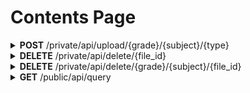 <h1>Contents Page</h1>

<details close="close">
<summary><b>POST</b> /private/api/upload/{grade}/{subject}/{type}</summary>

 ---

 |      Header      |                 Data Type               |
 | ---------------- | --------------------------------------- |
 |  Authorization   |                 `String`                |

 | Query Parameters |                                       Data Type                                          |
 | ---------------- | ---------------------------------------------------------------------------------------- |
 |      grade       |                                    1, 2, 3, 4, 5, 6                                      |
 |     subjects     | Art, BasicPL, English, French, ICT, MindMotion, PE, PreMath, PreWriting, Science, Social |
 |       type       |                                   PDF, Video, Audio                                      |


 
 Body

 |    Field Name    |                   Value                 |
 | ---------------- | --------------------------------------- |
 |       file       |   `required` `file` pdf, mp3, mp4...    |
 |    thumbnail     |   `optional` `file` png, jpg, bmp...    |


 Response 200 
 ```
 ```

 |     Error    |             Body           |
 | ------------ | -------------------------- |
 |     401      |             Gone           |
 |     401      |          Unauthorized      |
 |     500      |   actual_error_goes_here   |

 - Note: 
   - `Authorization` Header value is `Bearer`
   - Only `exp` valid JWT will be allowed to use this API. Anything else is 410 or 401
   - Only valid Query Parameter will be allowed. Anything else is 500 with description 

 ---
</details>

<details close="close">
<summary><b>DELETE</b> /private/api/delete/{file_id}</summary>

 ---

 |      Header      |                 Data Type               |
 | ---------------- | --------------------------------------- |
 |  Authorization   |                 `String`                |


 | Query Parameters |                                       Data Type                                          |
 | ---------------- | ---------------------------------------------------------------------------------------- |
 |     file_id      |                                         UUID                                             |

 Body
```json
```

 Response 200 
 ```
 ```

 |     Error    |             Body           |
 | ------------ | -------------------------- |
 |     401      |             Gone           |
 |     401      |          Unauthorized      |
 |     500      |   actual_error_goes_here   |

 - Note: 
   - `Authorization` Header value is `Bearer`
   - Only `exp` valid JWT will be allowed to use this API. Anything else is 410 or 401
   - example of UUID: `"76b4ff27-c39e-4ac8-b161-708f487b3f64"`

 ---
</details>

<details close="close">
<summary><b>DELETE</b> /private/api/delete/{grade}/{subject}/{file_id}</summary>

 ---

 |      Header      |                 Data Type               |
 | ---------------- | --------------------------------------- |
 |  Authorization   |                 `String`                |


 | Query Parameters |                                       Data Type                                          |
 | ---------------- | ---------------------------------------------------------------------------------------- |
 |      grade       |                                    1, 2, 3, 4, 5, 6                                      |
 |     subjects     | Art, BasicPL, English, French, ICT, MindMotion, PE, PreMath, PreWriting, Science, Social |
 |     file_id      |                                         UUID                                             |

 | Query Parameters |                                       Data Type                                          |
 | ---------------- | ---------------------------------------------------------------------------------------- |
 |       None       |                                         None                                             | 

 Body
```json
```

 Response 200 
 ```
 ```

 |     Error    |             Body           |
 | ------------ | -------------------------- |
 |     401      |             Gone           |
 |     401      |          Unauthorized      |
 |     500      |   actual_error_goes_here   |

 - Note: 
   - `Authorization` Header value is `Bearer`
   - Only `exp` valid JWT will be allowed to use this API. Anything else is 410 or 401
   - example of UUID: `"76b4ff27-c39e-4ac8-b161-708f487b3f64"`

 ---
</details>

<details close="close">
<summary><b>GET</b> /public/api/query</summary>

 ---

 |      Header      |                 Data Type               |
 | ---------------- | --------------------------------------- |
 |      None        |                   None                  |
 
 Body
 ```
 ```

 Response 200 
 ```json
 [
   {
     "display_name": "សេក្តីប្រកាសតម្លៃពេញអាយូ",
     "filename": "442++Zb4S64+B44664++684+4ZZSYZ46SB664B6ZP=Z446Z48P4=Z8ZaZL4Z64DgZ+66Z8+J4PSZ=4Z6ZAZAZ4UbZ+Ba6Z4ZPZ4Z.pdf",
     "location": "contents/Grade1/Art",
     "grade": "Grade1",
     "subject": "Art",
     "file_type": "PDF",
     "thumbnail": {
       "thumbnail_name": "lLBYBuBBB1d1GW===WlnWWZY1l=ZLbLuudW=ZYunnWuYldlb=L11JWBGd=wYbn=GLLLwJBlllb=dnW1uuJBdYJl1s=d1uBBGLs1u.png",
       "thumbnail_location": "contents/Grade1/Art"
     }
   },
   {
     "display_name": "សេក្តីប្រកាសតម្លៃអាយូ គ្មានអគ្គីសនី គ្មានWIFI",
     "filename": "444ee64O4ZfGZhGDA+64uba44AZh4YkGSZ4DZ+Lp4444DAZf6egSj4JZaa=A4GureeXo6n4GZ4PZ6gn+JZuAZe6++4f6ZC4b6Gku.pdf",
     "location": "contents/Grade1/Art",
     "grade": "Grade1",
     "subject": "Art",
     "file_type": "PDF",
     "thumbnail": {
       "thumbnail_name": "uhBnWnu=WGw1=sbYWssJ11=GWduWnnbZwhwdnl=wGwb==b=WGdJbZsGWlZuW1dubuhlJJ=WllBhwLB=sl=hsW1lu1lGGuL==LWWu.png",
       "thumbnail_location": "contents/Grade1/Art"
     }
   }
 ]
 ```
 
 |     Error    |             Body           |
 | ------------ | -------------------------- |
 |     500      |   actual_error_goes_here   |

 - Note: 
   - for `<a>` tag, property `src=` use `location + / + filename`
   - thumbnail `dimension` is `up to frontend settings` and `use with care on frontend`

 ---
</details>